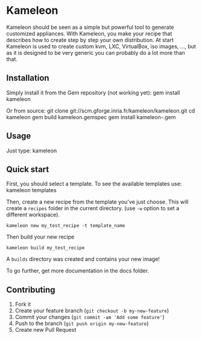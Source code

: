 # Kameleon

Kameleon should be seen as a simple but powerful tool to generate customized
appliances. With Kameleon, you make your recipe that describes how to create
step by step your own distribution. At start Kameleon is used to create custom
kvm, LXC, VirtualBox, iso images, ..., but as it is designed to be very
generic you can probably do a lot more than that.

## Installation
Simply install it from the Gem repository (not working yet):
    gem install kameleon

Or from source:
    git clone git://scm.gforge.inria.fr/kameleon/kameleon.git
    cd kameleon
    gem build kameleon.gemspec
    gem install kameleon-<version>.gem

## Usage

Just type:
    kameleon

## Quick start

First, you should select a template. To see the available templates use:
    kameleon templates

Then, create a new recipe from the template you've just choose. This will
create a `recipes` folder in the current directory. (use `-w` option to set a
different workspace).

    kameleon new my_test_recipe -t template_name

Then build your new recipe

    kameleon build my_test_recipe

A `builds` directory was created and contains your new image!

To go further, get more documentation in the docs folder.

## Contributing

1. Fork it
2. Create your feature branch (`git checkout -b my-new-feature`)
3. Commit your changes (`git commit -am 'Add some feature'`)
4. Push to the branch (`git push origin my-new-feature`)
5. Create new Pull Request
